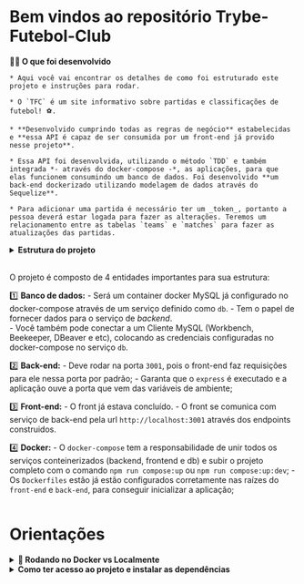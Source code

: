 # Bem vindos ao repositório Trybe-Futebol-Club


<strong>👨‍💻 O que foi desenvolvido</strong><br />

    * Aqui você vai encontrar os detalhes de como foi estruturado este projeto e instruções para rodar.
    
    * O `TFC` é um site informativo sobre partidas e classificações de futebol! ⚽️.
    
    * **Desenvolvido cumprindo todas as regras de negócio** estabelecidas e **essa API é capaz de ser consumida por um front-end já provido nesse projeto**.
    
    * Essa API foi desenvolvida, utilizando o método `TDD` e também integrada *- através do docker-compose -*, as aplicações, para que elas funcionem consumindo um banco de dados. Foi desenvolvido **um back-end dockerizado utilizando modelagem de dados através do Sequelize**.
    
    * Para adicionar uma partida é necessário ter um _token_, portanto a pessoa deverá estar logada para fazer as alterações. Teremos um relacionamento entre as tabelas `teams` e `matches` para fazer as atualizações das partidas.

<details>   
   <summary><strong> Estrutura do projeto<summary></strong><br />
      
   O projeto é composto de 4 entidades importantes para sua estrutura:

   1️⃣ **Banco de dados:**
     - Será um container docker MySQL já configurado no docker-compose através de um serviço definido como `db`.
     - Tem o papel de fornecer dados para o serviço de _backend_.  
     - Você também pode conectar a um Cliente MySQL (Workbench, Beekeeper, DBeaver e etc), colocando as credenciais configuradas no docker-compose no serviço `db`.

   2️⃣ **Back-end:** 
    - Deve rodar na porta `3001`, pois o front-end faz requisições para ele nessa porta por padrão;
    - Garanta que o `express` é executado e a aplicação ouve a porta que vem das variáveis de ambiente;


   3️⃣ **Front-end:**
     - O front já estava concluído.
     - O front se comunica com serviço de back-end pela url `http://localhost:3001` através dos endpoints construidos. 

   4️⃣ **Docker:**
     - O `docker-compose` tem a responsabilidade de unir todos os serviços conteinerizados (backend, frontend e db) e subir o projeto completo com o comando `npm run compose:up` ou `npm run compose:up:dev`;
     - Os `Dockerfiles` estão já estão configurados corretamente nas raízes do `front-end` e `back-end`, para conseguir inicializar a aplicação;
      <br/>
 </details>

# Orientações

<details>
  <summary><strong>🐋 Rodando no Docker vs Localmente</strong></summary><br />
  
  ## Com Docker

  > Rode o serviço `node` com o comando `docker-compose up -d`.
  - Esse serviço irá inicializar um container chamado `trybers_and_dragons`.
  - A partir daqui você pode rodar o container `trybers_and_dragons` via CLI ou abri-lo no VS Code.

  > Use o comando `docker exec -it trybers_and_dragons bash`.
  - Ele te dará acesso ao terminal interativo do container criado pelo compose, que está rodando em segundo plano.

  > Instale as dependências [**Caso existam**] com `npm install`
  
  ⚠ Atenção ⚠ Caso opte por utilizar o Docker, **TODOS** os comandos disponíveis no `package.json` (npm start, npm test, npm run dev, ...) devem ser executados **DENTRO** do container, ou seja, no terminal que aparece após a execução do comando `docker exec` citado acima. 

---
  
  ## Sem Docker
  
  > Instale as dependências [**Caso existam**] com `npm install`

  ✨ **Dica:** Para rodar o projeto desta forma, obrigatoriamente você deve ter o `node` instalado em seu computador. 

  <br/>
</details>

<details>
<summary><strong>Como ter acesso ao projeto e instalar as dependências</strong></summary><br />

    1. Entre na pasta do repositório que você acabou de clonar ou fazer o download do arquivo zip:
    * `cd pasta-do-repositório`

    2. Instale as dependências através do terminal:
    *`npm install`

    3. Suba os imagens do servidor node e do banco de do docker-compose com o comando:
    *`docker-compose up -d`
   
    4. Dentro de app/frontend, suba a aplicação com o comando `npm start` através do terminal.
   
    5. Dentro de app/backend, suba a api com o comando `npm start` através do terminal.
    
</details>

